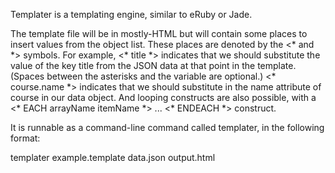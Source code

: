 Templater is a templating engine, similar to eRuby or Jade.

The template file will be in mostly-HTML but will contain some places to insert values from the object list. These places are denoted by the <* and \*> symbols. For example, <* title \*> indicates that we should substitute the value of the key title from the JSON data at that point in the template. (Spaces between the asterisks and the variable are optional.) <* course.name \*> indicates that we should substitute in the name attribute of course in our data object. And looping constructs are also possible, with a <* EACH arrayName itemName \*> ... <* ENDEACH *> construct.

It is runnable as a command-line command called templater, in the following format:

templater example.template data.json output.html
